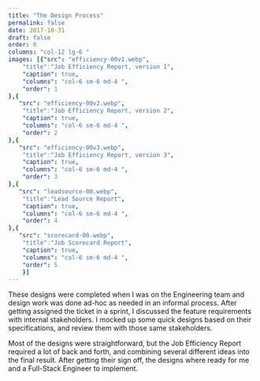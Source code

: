 ```yaml
---
title: "The Design Process"
permalink: false
date: 2017-10-31
draft: false
order: 0
columns: "col-12 lg-6 "
images: [{"src": "efficiency-00v1.webp",
    "title":"Job Efficiency Report, version 1",
    "caption": true,
    "columns": "col-6 sm-6 md-4 ",
    "order": 1
},{
   "src": "efficiency-00v2.webp",
    "title":"Job Efficiency Report, version 2",
    "caption": true,
    "columns": "col-6 sm-6 md-4 ",
    "order": 2
},{
   "src": "efficiency-00v3.webp",
    "title":"Job Efficiency Report, version 3",
    "caption": true,
    "columns": "col-6 sm-6 md-4 ",
    "order": 3
},{
   "src": "leadsource-00.webp",
    "title":"Lead Source Report",
    "caption": true,
    "columns": "col-6 sm-6 md-4 ",
    "order": 4
},{
   "src": "scorecard-00.webp",
    "title":"Job Scorecard Report",
    "caption": true,
    "columns": "col-6 sm-6 md-4 ",
    "order": 5
    }]
---
```

These designs were completed when I was on the Engineering team and design work was done ad-hoc as needed in an informal process. After getting assigned the ticket in a sprint, I discussed the feature requirements with internal stakeholders. I mocked up some quick designs based on their specifications, and review them with those same stakeholders. 

Most of the designs were straightforward, but the Job Efficiency Report required a lot of back and forth, and combining several different ideas into the final result. After getting their sign off, the designs where ready for me and a Full-Stack Engineer to implement. 